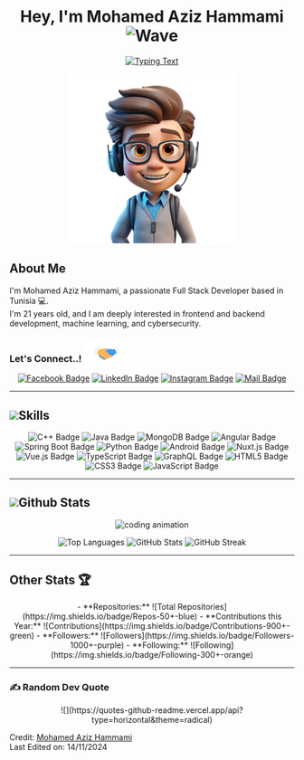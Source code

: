 <h1 align="center"><b>Hey, I'm Mohamed Aziz Hammami</b> <img src="https://media.giphy.com/media/hvRJCLFzcasrR4ia7z/giphy.gif" width="35" alt="Wave"></h1>

<p align="center">
  <a href="https://github.com/DenverCoder1/readme-typing-svg">
    <img src="https://readme-typing-svg.herokuapp.com?font=Time+New+Roman&color=cyan&size=25&center=true&vCenter=true&width=600&height=100&lines=Hey!+It's+Mohamed+Aziz+Hammami..&hearts;++;Self-taught+Full+Stack+Web+Developer;Software-Engineer,;Passionate+about+Development+and+Learning!" alt="Typing Text">
  </a>
</p>

<!-- Avatar Section -->
<p align="center">
  <img title="My Avatar" src="myavatar.webp" width="300px" alt="Avatar Image">
</p>

<!-- About Me Section -->
## About Me
I'm Mohamed Aziz Hammami, a passionate Full Stack Developer based in Tunisia 💻.  
I'm 21 years old, and I am deeply interested in frontend and backend development, machine learning, and cybersecurity.

<!-- Social Media Links -->
### <b>Let's Connect..!</b> <img src="https://github.com/0xAbdulKhalid/0xAbdulKhalid/raw/main/assets/mdImages/handshake.gif" width="80">
<p align="center">
  <a href="https://www.facebook.com/aziz.hammami.35110/" target="_blank"><img src="https://img.shields.io/badge/-MohamedAzizHammami-4267B2?style=flat&labelColor=4267B2&logo=facebook&logoColor=white" alt="Facebook Badge"></a>
  <a href="https://www.linkedin.com/in/aziz-ben-ismail-a111ba19a/" target="_blank"><img src="https://img.shields.io/badge/-MohamedAzizHammami-0e76a8?style=flat&labelColor=0e76a8&logo=linkedin&logoColor=white" alt="LinkedIn Badge"></a>
  <a href="https://www.instagram.com/azizbensmail/" target="_blank"><img src="https://img.shields.io/badge/-@azizhammami-e84393?style=flat&labelColor=e84393&logo=instagram&logoColor=white" alt="Instagram Badge"></a>
  <a href="mailto:aziz.270700@gmail.com"><img src="https://img.shields.io/badge/-aziz.hammami-c0392b?style=flat&labelColor=c0392b&logo=gmail&logoColor=white" alt="Mail Badge"></a>
</p>

---

<!-- Skills Section with Animations -->
## <img src="https://media2.giphy.com/media/QssGEmpkyEOhBCb7e1/giphy.gif?cid=ecf05e47a0n3gi1bfqntqmob8g9aid1oyj2wr3ds3mg700bl&rid=giphy.gif" width="25"><b>Skills</b>
<p align="center">
  <img src="https://img.shields.io/badge/-C++-00599C?style=for-the-badge&labelColor=black&logo=c%2B%2B&logoColor=00599C" alt="C++ Badge">
  <img src="https://img.shields.io/badge/-Java-007396?style=for-the-badge&labelColor=black&logo=java&logoColor=007396" alt="Java Badge">
  <img src="https://img.shields.io/badge/-MongoDB-4EA94B?style=for-the-badge&labelColor=black&logo=mongodb&logoColor=4EA94B" alt="MongoDB Badge">
  <img src="https://img.shields.io/badge/-Angular-DD0031?style=for-the-badge&labelColor=black&logo=angular&logoColor=DD0031" alt="Angular Badge">
  <img src="https://img.shields.io/badge/-SpringBoot-6DB33F?style=for-the-badge&labelColor=black&logo=spring&logoColor=6DB33F" alt="Spring Boot Badge">
  <img src="https://img.shields.io/badge/-Python-3776AB?style=for-the-badge&labelColor=black&logo=python&logoColor=3776AB" alt="Python Badge">
  <img src="https://img.shields.io/badge/-Android-3DDC84?style=for-the-badge&labelColor=black&logo=android&logoColor=3DDC84" alt="Android Badge">
  <img src="https://img.shields.io/badge/-Nuxt.js-00DC82?style=for-the-badge&labelColor=black&logo=nuxt.js&logoColor=00DC82" alt="Nuxt.js Badge">
  <img src="https://img.shields.io/badge/-Vue.js-42b883?style=for-the-badge&labelColor=black&logo=vue.js&logoColor=42b883" alt="Vue.js Badge">
  <img src="https://img.shields.io/badge/-TypeScript-3178C6?style=for-the-badge&labelColor=black&logo=typescript&logoColor=3178C6" alt="TypeScript Badge">
  <img src="https://img.shields.io/badge/-GraphQL-E10098?style=for-the-badge&labelColor=black&logo=graphql&logoColor=E10098" alt="GraphQL Badge">
  <img src="https://img.shields.io/badge/-HTML5-E34F26?style=for-the-badge&labelColor=black&logo=html5&logoColor=E34F26" alt="HTML5 Badge">
  <img src="https://img.shields.io/badge/-CSS3-1572B6?style=for-the-badge&labelColor=black&logo=css3&logoColor=1572B6" alt="CSS3 Badge">
  <img src="https://img.shields.io/badge/-JavaScript-F7DF1E?style=for-the-badge&labelColor=black&logo=javascript&logoColor=F7DF1E" alt="JavaScript Badge">
</p>

---

<!-- Github Stats Section -->
## <img src="https://media.giphy.com/media/iY8CRBdQXODJSCERIr/giphy.gif" width="35"><b>Github Stats</b>
<p align="center">
  <img width="200px" height="200px" src="https://media.giphy.com/media/TEnXkcsHrP4YedChhA/giphy.gif" alt="coding animation"/>
</p>

<p align="center">
  <img src="https://github-readme-stats.vercel.app/api/top-langs/?username=MohamedAziz-Hammami&show_icons=true&locale=en&layout=compact&langs_count=10&theme=radical" alt="Top Languages">
  <img src="https://github-readme-stats.vercel.app/api?username=MohamedAziz-Hammami&show_icons=true&theme=radical" alt="GitHub Stats">
  <img src="https://github-readme-streak-stats.herokuapp.com/?user=MohamedAziz-Hammami&theme=algolia" alt="GitHub Streak">
</p>

---

<!-- Additional Stats Section -->
## <b>Other Stats</b> 🏆
<p align="center">
  - **Repositories:** ![Total Repositories](https://img.shields.io/badge/Repos-50+-blue)
  - **Contributions this Year:** ![Contributions](https://img.shields.io/badge/Contributions-900+-green)
  - **Followers:** ![Followers](https://img.shields.io/badge/Followers-1000+-purple)
  - **Following:** ![Following](https://img.shields.io/badge/Following-300+-orange)
</p>

---

### ✍️ Random Dev Quote
<p align="center">
  ![](https://quotes-github-readme.vercel.app/api?type=horizontal&theme=radical)
</p>

Credit: [Mohamed Aziz Hammami](https://github.com/MohamedAziz-Hammami)  
Last Edited on: 14/11/2024
